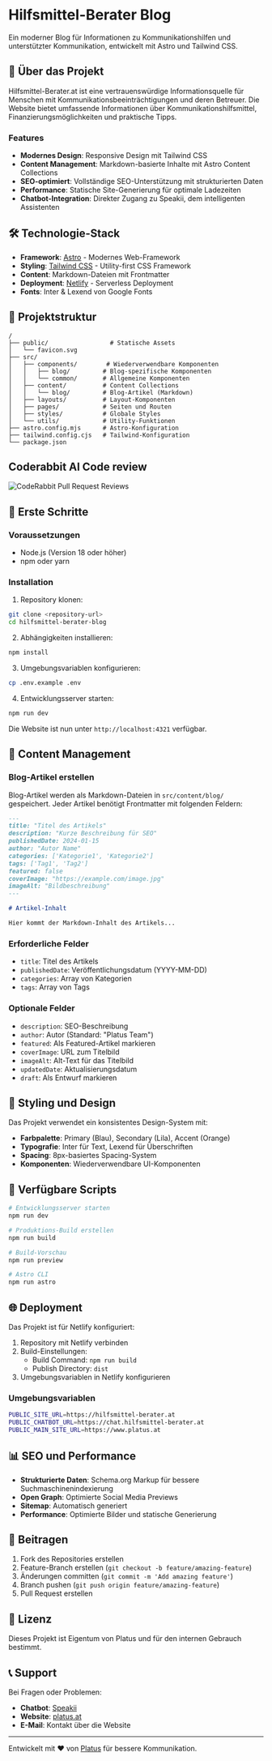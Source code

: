 # Hilfsmittel-Berater Blog

Ein moderner Blog für Informationen zu Kommunikationshilfen und unterstützter Kommunikation, entwickelt mit Astro und Tailwind CSS.

## 🚀 Über das Projekt

Hilfsmittel-Berater.at ist eine vertrauenswürdige Informationsquelle für Menschen mit Kommunikationsbeeinträchtigungen und deren Betreuer. Die Website bietet umfassende Informationen über Kommunikationshilfsmittel, Finanzierungsmöglichkeiten und praktische Tipps.

### Features

- **Modernes Design**: Responsive Design mit Tailwind CSS
- **Content Management**: Markdown-basierte Inhalte mit Astro Content Collections
- **SEO-optimiert**: Vollständige SEO-Unterstützung mit strukturierten Daten
- **Performance**: Statische Site-Generierung für optimale Ladezeiten
- **Chatbot-Integration**: Direkter Zugang zu Speakii, dem intelligenten Assistenten

## 🛠 Technologie-Stack

- **Framework**: [Astro](https://astro.build/) - Modernes Web-Framework
- **Styling**: [Tailwind CSS](https://tailwindcss.com/) - Utility-first CSS Framework
- **Content**: Markdown-Dateien mit Frontmatter
- **Deployment**: [Netlify](https://netlify.com/) - Serverless Deployment
- **Fonts**: Inter & Lexend von Google Fonts

## 📁 Projektstruktur

```
/
├── public/                 # Statische Assets
│   └── favicon.svg
├── src/
│   ├── components/        # Wiederverwendbare Komponenten
│   │   ├── blog/         # Blog-spezifische Komponenten
│   │   └── common/       # Allgemeine Komponenten
│   ├── content/          # Content Collections
│   │   └── blog/         # Blog-Artikel (Markdown)
│   ├── layouts/          # Layout-Komponenten
│   ├── pages/            # Seiten und Routen
│   ├── styles/           # Globale Styles
│   └── utils/            # Utility-Funktionen
├── astro.config.mjs      # Astro-Konfiguration
├── tailwind.config.cjs   # Tailwind-Konfiguration
└── package.json
```

## Coderabbit AI Code review
![CodeRabbit Pull Request Reviews](https://img.shields.io/coderabbit/prs/github/Tomeksy/platus-astro-blog?utm_source=oss&utm_medium=github&utm_campaign=Tomeksy%2Fplatus-astro-blog&labelColor=171717&color=FF570A&link=https%3A%2F%2Fcoderabbit.ai&label=CodeRabbit+Reviews)


## 🚀 Erste Schritte

### Voraussetzungen

- Node.js (Version 18 oder höher)
- npm oder yarn

### Installation

1. Repository klonen:
```bash
git clone <repository-url>
cd hilfsmittel-berater-blog
```

2. Abhängigkeiten installieren:
```bash
npm install
```

3. Umgebungsvariablen konfigurieren:
```bash
cp .env.example .env
```

4. Entwicklungsserver starten:
```bash
npm run dev
```

Die Website ist nun unter `http://localhost:4321` verfügbar.

## 📝 Content Management

### Blog-Artikel erstellen

Blog-Artikel werden als Markdown-Dateien in `src/content/blog/` gespeichert. Jeder Artikel benötigt Frontmatter mit folgenden Feldern:

```markdown
---
title: "Titel des Artikels"
description: "Kurze Beschreibung für SEO"
publishedDate: 2024-01-15
author: "Autor Name"
categories: ['Kategorie1', 'Kategorie2']
tags: ['Tag1', 'Tag2']
featured: false
coverImage: "https://example.com/image.jpg"
imageAlt: "Bildbeschreibung"
---

# Artikel-Inhalt

Hier kommt der Markdown-Inhalt des Artikels...
```

### Erforderliche Felder

- `title`: Titel des Artikels
- `publishedDate`: Veröffentlichungsdatum (YYYY-MM-DD)
- `categories`: Array von Kategorien
- `tags`: Array von Tags

### Optionale Felder

- `description`: SEO-Beschreibung
- `author`: Autor (Standard: "Platus Team")
- `featured`: Als Featured-Artikel markieren
- `coverImage`: URL zum Titelbild
- `imageAlt`: Alt-Text für das Titelbild
- `updatedDate`: Aktualisierungsdatum
- `draft`: Als Entwurf markieren

## 🎨 Styling und Design

Das Projekt verwendet ein konsistentes Design-System mit:

- **Farbpalette**: Primary (Blau), Secondary (Lila), Accent (Orange)
- **Typografie**: Inter für Text, Lexend für Überschriften
- **Spacing**: 8px-basiertes Spacing-System
- **Komponenten**: Wiederverwendbare UI-Komponenten

## 🔧 Verfügbare Scripts

```bash
# Entwicklungsserver starten
npm run dev

# Produktions-Build erstellen
npm run build

# Build-Vorschau
npm run preview

# Astro CLI
npm run astro
```

## 🌐 Deployment

Das Projekt ist für Netlify konfiguriert:

1. Repository mit Netlify verbinden
2. Build-Einstellungen:
   - Build Command: `npm run build`
   - Publish Directory: `dist`
3. Umgebungsvariablen in Netlify konfigurieren

### Umgebungsvariablen

```bash
PUBLIC_SITE_URL=https://hilfsmittel-berater.at
PUBLIC_CHATBOT_URL=https://chat.hilfsmittel-berater.at
PUBLIC_MAIN_SITE_URL=https://www.platus.at
```

## 📊 SEO und Performance

- **Strukturierte Daten**: Schema.org Markup für bessere Suchmaschinenindexierung
- **Open Graph**: Optimierte Social Media Previews
- **Sitemap**: Automatisch generiert
- **Performance**: Optimierte Bilder und statische Generierung

## 🤝 Beitragen

1. Fork des Repositories erstellen
2. Feature-Branch erstellen (`git checkout -b feature/amazing-feature`)
3. Änderungen committen (`git commit -m 'Add amazing feature'`)
4. Branch pushen (`git push origin feature/amazing-feature`)
5. Pull Request erstellen

## 📄 Lizenz

Dieses Projekt ist Eigentum von Platus und für den internen Gebrauch bestimmt.

## 📞 Support

Bei Fragen oder Problemen:

- **Chatbot**: [Speakii](https://chat.hilfsmittel-berater.at)
- **Website**: [platus.at](https://www.platus.at)
- **E-Mail**: Kontakt über die Website

---

Entwickelt mit ❤️ von [Platus](https://www.platus.at) für bessere Kommunikation.
